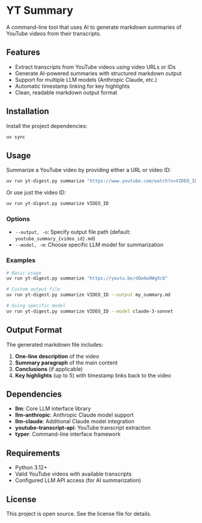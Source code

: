 # YT Summary

A command-line tool that uses AI to generate markdown summaries of YouTube videos from their transcripts.

## Features

- Extract transcripts from YouTube videos using video URLs or IDs
- Generate AI-powered summaries with structured markdown output
- Support for multiple LLM models (Anthropic Claude, etc.)
- Automatic timestamp linking for key highlights
- Clean, readable markdown output format

## Installation

Install the project dependencies:

```bash
uv sync
```

## Usage

Summarize a YouTube video by providing either a URL or video ID:

```bash
uv run yt-digest.py summarize "https://www.youtube.com/watch?v=VIDEO_ID"
```

Or use just the video ID:

```bash
uv run yt-digest.py summarize VIDEO_ID
```

### Options

- `--output, -o`: Specify output file path (default: `youtube_summary_{video_id}.md`)
- `--model, -m`: Choose specific LLM model for summarization

### Examples

```bash
# Basic usage
uv run yt-digest.py summarize "https://youtu.be/dQw4w9WgXcQ"

# Custom output file
uv run yt-digest.py summarize VIDEO_ID --output my_summary.md

# Using specific model
uv run yt-digest.py summarize VIDEO_ID --model claude-3-sonnet
```

## Output Format

The generated markdown file includes:

1. **One-line description** of the video
2. **Summary paragraph** of the main content
3. **Conclusions** (if applicable)
4. **Key highlights** (up to 5) with timestamp links back to the video

## Dependencies

- **llm**: Core LLM interface library
- **llm-anthropic**: Anthropic Claude model support
- **llm-claude**: Additional Claude model integration
- **youtube-transcript-api**: YouTube transcript extraction
- **typer**: Command-line interface framework

## Requirements

- Python 3.12+
- Valid YouTube videos with available transcripts
- Configured LLM API access (for AI summarization)

## License

This project is open source. See the license file for details.
